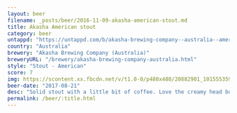 ```yaml
---
layout: beer
filename: _posts/beer/2016-11-09-akasha-american-stout.md
title: Akasha American stout
category: beer
untappd: "https://untappd.com/b/akasha-brewing-company--australia--american-stout/2192560"
country: "Australia"
brewery: "Akasha Brewing Company (Australia)"
breweryURL: "/brewery/akasha-brewing-company-australia.html"
style: "Stout - American"
score: 7
img: https://scontent.xx.fbcdn.net/v/t1.0-0/p480x480/20882901_10155535939953745_8410300835262596687_n.jpg?_nc_cat=101&_nc_ht=scontent.xx&oh=fb34371cc1c9f41393902c89429011e9&oe=5C7E1A47
beer-date: "2017-08-21"
desc: "Solid stout with a little bit of coffee. Love the creamy head but that doesn't carry through to the liquid"
permalink: /beer/:title.html
---
```

